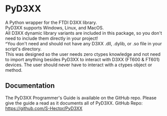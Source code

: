 # PyD3XX
A Python wrapper for the FTDI D3XX library.  
PyD3XX supports Windows, Linux, and MacOS.  
All D3XX dynamic library variants are included in this package, so you don't need to include them directly in your project!  
\^You don't need and should not have any D3XX .dll, .dylib, or .so file in your script's directory.  
This was designed so the user needs zero ctypes knowledge and not need to import anything besides PyD3XX to interact with D3XX (FT600 & FT601) devices. The user should never have to interact with a ctypes object or method.  

## Documentation
The PyD3XX Programmer's Guide is available on the GitHub repo.
Please give the guide a read as it documents all of PyD3XX.
GitHub Repo: https://github.com/S-Hector/PyD3XX
